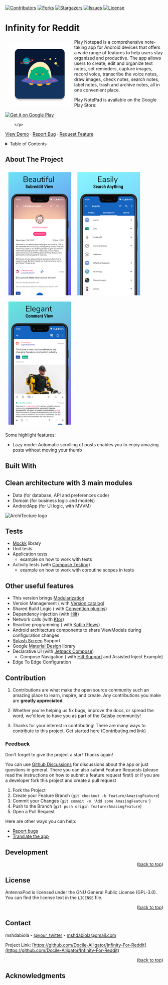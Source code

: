 [![Contributors](https://img.shields.io/github/contributors/Wladefant/Android-app-README-Template.svg?style=for-the-badge)](https://github.com/Wladefant/Android-app-README-Template/graphs/contributors)
[![Forks](https://img.shields.io/github/forks/Wladefant/Android-app-README-Template.svg?style=for-the-badge)](https://github.com/Wladefant/Android-app-README-Template/metworks/members)
[![Stargazers](https://img.shields.io/github/stars/Wladefant/Android-app-README-Template.svg?style=for-the-badge)](https://github.com/Wladefant/Android-app-README-Template/stargazers)
[![Issues](https://img.shields.io/github/issues/Wladefant/Android-app-README-Template.svg?style=for-the-badge)](https://github.com/Wladefant/Android-app-README-Template/issues)
[![License](https://img.shields.io/github/license/Wladefant/Android-app-README-Template.svg?style=for-the-badge)](https://github.com/Wladefant/Android-app-README-Template/blob/master/LICENSE)


# Infinity for Reddit

[<img src="/images/logo.png" align="left"
width="200" hspace="10" vspace="10">](/images/ic_launcher-playstore.png)

Play Notepad is a comprehensive note-taking app for Android devices that offers a wide range of
features to help users stay organized and productive. The app allows users to create, edit and
organize text notes, set reminders, capture images, record voice, transcribe the voice notes, draw
images, check notes, search notes, label notes, trash and archive notes, all in one convenient
place.

Play NotePad is available on the Google Play Store:

<p align="left">
<a href="https://play.google.com/store/apps/">
    <img alt="Get it on Google Play"
        height="70"
        src="https://play.google.com/intl/en_us/badges/images/generic/en_badge_web_generic.png" />
</a>  

[//]: # (<a href="https://f-droid.org/packages/ml.docilealligator.infinityforreddit/">)

[//]: # (    <img alt="Get it on F-Droid")

[//]: # (        height="70")

[//]: # (        src="https://f-droid.org/badge/get-it-on.png" />)

[//]: # (        </a>)

        </p>

<a href="https://github.com/othneildrew/Best-README-Template">View Demo</a>
·
<a href="https://github.com/othneildrew/Best-README-Template/issues">Report Bug</a>
·
<a href="https://github.com/othneildrew/Best-README-Template/issues">Request Feature</a>
  </p>

<details>
  <summary>Table of Contents</summary>
  <ol>
    <li>
      <a href="#about-the-project">About The Project</a>
      <ul>
        <li><a href="#built-with">Built With</a></li>
      </ul>
    </li>
    <li>
      <a href="#getting-started">Getting Started</a>
      <ul>
        <li><a href="#prerequisites">Prerequisites</a></li>
        <li><a href="#installation">Installation</a></li>
      </ul>
    </li>
    <li><a href="#usage">Usage</a></li>
    <li><a href="#roadmap">Roadmap</a></li>
    <li><a href="#contributing">Contributing</a></li>
    <li><a href="#license">License</a></li>
    <li><a href="#contact">Contact</a></li>
    <li><a href="#acknowledgments">Acknowledgments</a></li>
  </ol>
</details>

## About The Project

[<img src="images/screenshot1.png" align="left"
width="200"
    hspace="10" vspace="10">](images/screenshot1.png)
[<img src="images/screenshot2.png" align="center"
width="200"
    hspace="10" vspace="10">](images/screenshot2.png)
[<img src="images/screenshot3.png" align="center"
width="200"
hspace="10" vspace="10">](images/screenshot3.png)

Some highlight features:

- Lazy mode: Automatic scrolling of posts enables you to enjoy amazing posts without moving your
  thumb

## Built With

## Clean architecture with 3 main modules

- Data (for database, API and preferences code)
- Domain (for business logic and models)
- AndroidApp (for UI logic, with MVVM)

 <img src="images/AndroidTemplate-CleanArchitecture.jpg" alt="ArchiTecture logo"/>

## Tests

- [Mockk](https://mockk.io/) library
- Unit tests
- Application tests
    - example on how to work with tests
- Activity tests (with [Compose Testing](https://developer.android.com/jetpack/compose/testing))
    - example on how to work with coroutine scopes in tests

## Other useful features

- This version brings [Modularization](https://developer.android.com/topic/modularization)
- Version Management (
  with [Version catalog](https://docs.gradle.org/current/userguide/platforms.html))
- Shared Build Logic (
  with [Convention plugins](https://docs.gradle.org/current/samples/sample_convention_plugins.html))
- Dependency injection (with [Hilt](http://google.github.io/hilt/))
- Network calls (with [Ktor](https://ktor.io/docs/http-client-engines.html#minimal-version))
- Reactive programming (
  with [Kotlin Flows](https://kotlinlang.org/docs/reference/coroutines/flow.html))
- Android architecture components to share ViewModels during configuration changes
- [Splash Screen](https://developer.android.com/develop/ui/views/launch/splash-screen) Support
- Google [Material Design](https://material.io/blog/android-material-theme-color) library
- Declarative UI (with [Jetpack Compose](https://developer.android.com/jetpack/compose))
    - Compose Navigation (
      with [Hilt Support](https://developer.android.com/jetpack/compose/libraries#hilt-navigation)
      and Assisted Inject Example)
- Edge To Edge Configuration

## Contribution

1. Contributions are what make the open source community such an amazing place to learn, inspire,
   and create. Any contributions you make are **greatly appreciated**.

2. Whether you're helping us fix bugs, improve the docs, or spread the word, we'd love to have you
   as part of the Gatsby community!

3. Thanks for your interest in contributing! There are many ways to contribute to this project. Get
   started here (Contributing.md link)

### Feedback

Don't forget to give the project a star! Thanks again!

You can use [Github Discussions](https://github.com/Docile-Alligator/Infinity-For-Reddit/discussions) for discussions about the app or just questions in general. There you can also submit Feature Requests (please read the instructions on how to submit a feature request first!) or if you are a developer fork this project and create a pull request

1. Fork the Project
2. Create your Feature Branch (`git checkout -b feature/AmazingFeature`)
3. Commit your Changes (`git commit -m 'Add some AmazingFeature'`)
4. Push to the Branch (`git push origin feature/AmazingFeature`)
5. Open a Pull Request

Here are other ways you can help:

* [Report bugs](https://github.com/Docile-Alligator/Infinity-For-Reddit/issues)
 * [Translate the app](https://poeditor.com/join/project?hash=b2IRyfaJv6)

 ## Development



<p align="right">(<a href="#top">back to top</a>)</p>

## License

AntennaPod is licensed under the GNU General Public License (GPL-3.0). You can find the license text in the `LICENSE` file.

<p align="right">(<a href="#top">back to top</a>)</p>

## Contact

mshdabiola - [@your_twitter](https://twitter.com/mshdabiola) - mshdabiola@gmail.com

Project
Link: [https://github.com/Docile-Alligator/Infinity-For-Reddit](https://github.com/Docile-Alligator/Infinity-For-Reddit)

<p align="right">(<a href="#top">back to top</a>)</p>

## Acknowledgments